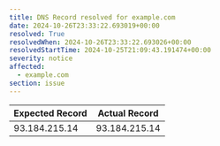 ```yaml
---
title: DNS Record resolved for example.com
date: 2024-10-26T23:33:22.693019+00:00
resolved: True
resolvedWhen: 2024-10-26T23:33:22.693026+00:00
resolvedStartTime: 2024-10-25T21:09:43.191474+00:00
severity: notice
affected:
  - example.com
section: issue
---
```


| Expected Record  | Actual Record  |
|------------------|----------------|
| 93.184.215.14 | 93.184.215.14 |
